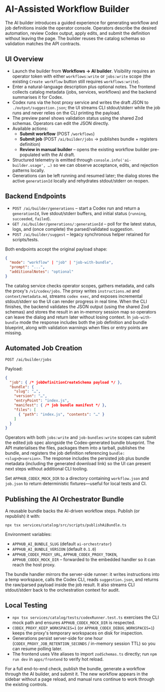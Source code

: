# AI-Assisted Workflow Builder

The AI builder introduces a guided experience for generating workflow and job definitions inside the operator console. Operators describe the desired automation, review Codex output, apply edits, and submit the definition without leaving the page. The builder reuses the catalog schemas so validation matches the API contracts.

## UI Overview
- Launch the builder from **Workflows → AI builder**. Visibility requires an operator token with either `workflows:write` or `jobs:write` scope (the existing `Create workflow` button still requires `workflows:write`).
- Enter a natural-language description plus optional notes. The frontend collects catalog metadata (jobs, services, workflows) and the backend summarises it for Codex.
- Codex runs via the host proxy service and writes the draft JSON to `./output/suggestion.json`; the UI streams CLI stdout/stderr while the job runs and never relies on the CLI printing the payload.
- The preview panel shows validation status using the shared Zod schemas. Operators can edit the JSON directly.
- Available actions:
  - **Submit workflow** (POST `/workflows`)
  - **Submit job** (POST `/ai/builder/jobs` → publishes bundle + registers definition)
  - **Review in manual builder** – opens the existing workflow builder pre-populated with the AI draft.
- Structured telemetry is emitted through `console.info('ai-builder.usage', …)` so we can observe acceptance, edits, and rejection patterns locally.
- Generations can be left running and resumed later; the dialog stores the active `generationId` locally and rehydrates stdout/stderr on reopen.

## Backend Endpoints

- `POST /ai/builder/generations` – start a Codex run and return a `generationId`, live stdout/stderr buffers, and initial status (`running`, `succeeded`, `failed`).
- `GET /ai/builder/generations/:generationId` – poll for the latest status, logs, and (once complete) the parsed/validated suggestion.
- `POST /ai/builder/suggest` – legacy synchronous helper retained for scripts/tests.

Both endpoints accept the original payload shape:

```json
{
  "mode": "workflow" | "job" | "job-with-bundle",
  "prompt": "...",
  "additionalNotes": "optional"
}
```

The catalog service checks operator scopes, gathers metadata, and calls the proxy's `/v1/codex/jobs`. The proxy writes `instructions.md` and `context/metadata.md`, streams `codex exec`, and exposes incremental stdout/stderr so the UI can render progress in real time. When the CLI finishes, the backend validates the JSON output (using the shared Zod schemas) and stores the result in an in-memory session map so operators can leave the dialog and return later without losing context. In `job-with-bundle` mode the response includes both the job definition and bundle blueprint, along with validation warnings when files or entry points are missing.

## Automated Job Creation

`POST /ai/builder/jobs`

Payload:

```json
{
  "job": { /* jobDefinitionCreateSchema payload */ },
  "bundle": {
    "slug": "…",
    "version": "…",
    "entryPoint": "index.js",
    "manifest": { /* job bundle manifest */ },
    "files": [
      { "path": "index.js", "contents": "…" }
    ]
  }
}
```

Operators with both `jobs:write` and `job-bundles:write` scopes can submit the edited job spec alongside the Codex-generated bundle blueprint. The API materialises the files, packages them into a tarball, publishes the bundle, and registers the job definition referencing `bundle:<slug>@<version>`. The response includes the persisted job plus bundle metadata (including the generated download link) so the UI can present next steps without additional CLI tooling.

Set `APPHUB_CODEX_MOCK_DIR` to a directory containing `workflow.json` and `job.json` to return deterministic fixtures—useful for local tests and CI.

## Publishing the AI Orchestrator Bundle
A reusable bundle backs the AI-driven workflow steps. Publish (or republish) it with:

```
npx tsx services/catalog/src/scripts/publishAiBundle.ts
```

Environment variables:

- `APPHUB_AI_BUNDLE_SLUG` (default `ai-orchestrator`)
- `APPHUB_AI_BUNDLE_VERSION` (default `0.1.0`)
- `APPHUB_CODEX_PROXY_URL`, `APPHUB_CODEX_PROXY_TOKEN`, `APPHUB_CODEX_MOCK_DIR` – forwarded to the embedded handler so it can reach the host proxy.

The bundle handler mirrors the server-side runner: it writes instructions into a temp workspace, calls the Codex CLI, reads `suggestion.json`, and returns the raw/parsed payload inside the job result. It also streams CLI stdout/stderr back to the orchestration context for audit.

## Local Testing
- `npx tsx services/catalog/tests/codexRunner.test.ts` exercises the CLI mock path and ensures `APPHUB_CODEX_MOCK_DIR` is respected.
- `CODEX_PROXY_KEEP_WORKSPACES=1` (or `APPHUB_CODEX_DEBUG_WORKSPACES=1`) keeps the proxy's temporary workspaces on disk for inspection.
- Generations persist server-side for one hour (`CODEX_PROXY_JOB_RETENTION_SECONDS` / in-memory session TTL) so you can resume polling later.
- The frontend uses Vite aliases to import `zodSchemas.ts` directly; run `npm run dev` in `apps/frontend` to verify hot reload.

For a full end-to-end check, publish the bundle, generate a workflow through the AI builder, and submit it. The new workflow appears in the sidebar without a page reload, and manual runs continue to work through the existing controls.
